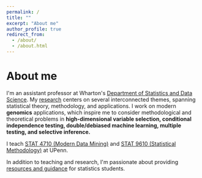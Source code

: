 ```yaml
---
permalink: /
title: ""
excerpt: "About me"
author_profile: true
redirect_from: 
  - /about/
  - /about.html
---
```


About me
======

I'm an assistant professor at Wharton's [Department of Statistics and Data Science](https://statistics.wharton.upenn.edu/). My [research](https://katsevich-lab.github.io/) centers on several interconnected themes, spanning statistical theory, methodology, and applications. I work on modern 
**genomics** applications, which inspire me to consider methodological and theoretical problems in **high-dimensional variable selection, conditional independence testing, double/debiased machine learning, multiple testing, and selective inference.**

I teach [STAT 4710 (Modern Data Mining)](https://katsevich-teaching.github.io/stat-4710-fall-2023/) and [STAT 9610 (Statistical Methodology)](https://katsevich-teaching.github.io/stat-9610-fall-2023/) at UPenn.

In addition to teaching and research, I'm passionate about providing [resources and guidance](https://ekatsevi.github.io/resources/) for statistics students.
